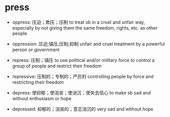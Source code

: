 # press

- oppress: 压迫；欺压；压制 to treat sb in a cruel and unfair way, especially by not giving them the same freedom, rights, etc. as other people
- oppression: 压迫;镇压;压制;抑制 unfair and cruel treatment by a powerful person or government


- repress: 压制；镇压 to use political and/or military force to control a group of people and restrict their freedom
- repressive: 压制的；专制的；严厉的 controlling people by force and restricting their freedom

- depress: 使抑郁；使沮丧；使消沉；使失去信心 to make sb sad and without enthusiasm or hope
- depressed: 抑郁的；沮丧的；意志消沉的 very sad and without hope

